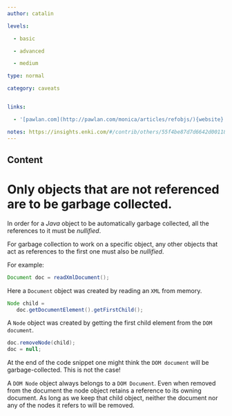 ```yaml
---
author: catalin

levels:

  - basic

  - advanced

  - medium

type: normal

category: caveats


links:

  - '[pawlan.com](http://pawlan.com/monica/articles/refobjs/){website}'

notes: https://insights.enki.com/#/contrib/others/55f4be87d7d6642d0011873b?search=kha
---
```

## Content
# Only objects that are not referenced are to be garbage collected.

In order for a *Java* object to be automatically garbage collected, all the references to it must be *nullified*.

For garbage collection to work on a specific object, any other objects that act as references to the first one must also be *nullified*.

For example:
```java
Document doc = readXmlDocument();

```
Here a `Document` object was created by reading an `XML` from memory.

```java
Node child = 
   doc.getDocumentElement().getFirstChild();
```
A `Node` object was created by getting the first child element from the `DOM document`.
```java
doc.removeNode(child);
doc = null;
```
At the end of the code snippet one might think the `DOM document` will be garbage-collected. This is not the case!

A `DOM Node` object always belongs to a `DOM Document`. Even when removed from the document the node object retains a reference to its owning document. As long as we keep that child object, neither the document nor any of the nodes it refers to will be removed.

